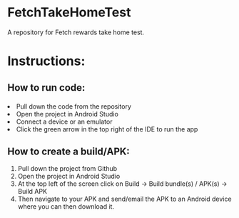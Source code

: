 # FetchTakeHomeTest  
A repository for Fetch rewards take home test.  
  
# Instructions:  
  ## How to run code:  <ol>
   <li> Pull down the code from the repository </li> 
    <li> Open the project in Android Studio  </li>
    <li> Connect a device or an emulator  </li>
    <li> Click the green arrow in the top right of the IDE to run the app  </li>
  </ol>
  
## How to create a build/APK:  
<ol>   
    <li> Pull down the project from Github  </li>
    <li> Open the project in Android Studio  </li>
    <li>At the top left of the screen click on Build -> Build bundle(s) / APK(s) -> Build APK  </li>
    <li> Then navigate to your APK and send/email the APK to an Android device where you can then download it.  </li>
 </ol>  
